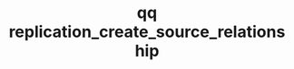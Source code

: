---
category: replication
command: replication_create_source_relationship
keywords: qq, qq_cli, replication_create_source_relationship
optional_options:
- alternate: []
  help: File ID of the source directory
  name: --source-id
  required: false
- alternate: []
  help: Path to the source directory
  name: --source-path
  required: false
- alternate: []
  help: Path to the target directory
  name: --target-path
  required: true
- alternate: []
  help: The target IP address
  name: --target-address
  required: true
- alternate: []
  help: Network port to replicate to on the target (overriding default)
  name: --target-port
  required: false
permalink: /qq-cli-command-guide/replication/replication_create_source_relationship.html
positional_options: []
sidebar: qq_cli_command_reference_sidebar
summary: This section explains how to use the <code>qq replication_create_source_relationship</code>
  command.
synopsis: Create a new replication relationship.
title: qq replication_create_source_relationship
usage: "qq replication_create_source_relationship [-h] (--source-id SOURCE_ID | --source-path\
  \ SOURCE_PATH)\n    --target-path TARGET_PATH --target-address TARGET_ADDRESS\n\
  \    [--target-port TARGET_PORT]\n    [--enable-replication {true,false}]\n    [--set-source-directory-read-only\
  \ {true,false}]\n    [--map-local-ids-to-nfs-ids {true,false}]"

---